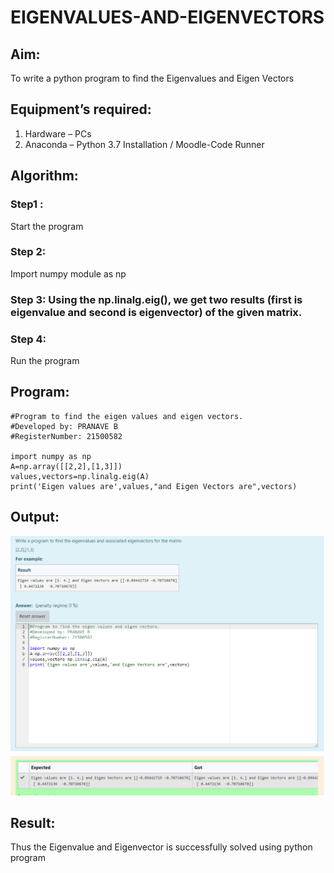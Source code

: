 # EIGENVALUES-AND-EIGENVECTORS
## Aim:
To write a python program to find the Eigenvalues and Eigen Vectors
## Equipment’s required:
1. 	Hardware – PCs
2. 	Anaconda – Python 3.7 Installation / Moodle-Code Runner
## Algorithm:
### Step1 : 
Start the program 
### Step 2: 
Import numpy module as np
### Step 3: Using the np.linalg.eig(),  we get two results (first is eigenvalue and second is eigenvector) of the given matrix.
### Step 4: 
Run the program

## Program:
```
#Program to find the eigen values and eigen vectors.
#Developed by: PRANAVE B
#RegisterNumber: 21500582

import numpy as np
A=np.array([[2,2],[1,3]])
values,vectors=np.linalg.eig(A)
print('Eigen values are',values,"and Eigen Vectors are",vectors)

```

## Output:
![github logo](eigen_vectors(1).png)
## Result:
Thus the Eigenvalue and Eigenvector is successfully solved using python program
